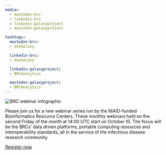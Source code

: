 ```yaml
---
media:
  - mastodon-brc
  - linkedin-brc
  - linkedin-galaxyproject
  - mastodon-galaxyproject

hashtags:
  mastodon-brc:
  - UseGalaxy

  linkedin-brc:
  - UseGalaxy

  linkedin-galaxyproject:
  - BRCAnalytics

  mastodon-galaxyproject:
  - BRCAnalytics
---
```

![BRC webinar infographic](https://galaxyproject.org/images/brc_webinar_banner.png)

Please join us for a new webinar series run by the NIAID-funded Bioinformatics Resource Centers. These monthly webinars held on the second Friday of the month at 14:00 UTC start on October 10. The focus will be the BRCs' data driven platforms, portable computing resources and interoperability standards, all in the service of the infectious disease research community.

[Register now](https://gxy.io/brc-webinar-reg)
